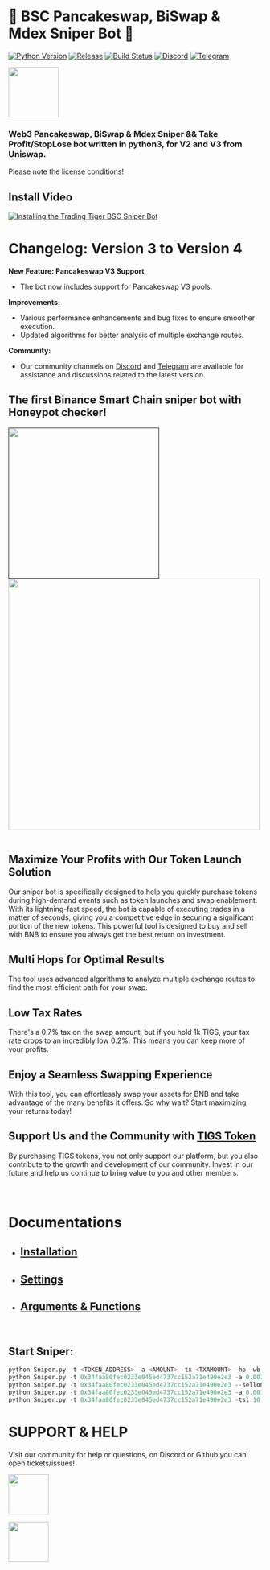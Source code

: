 # 🚀 BSC Pancakeswap, BiSwap & Mdex Sniper Bot 🚀
[![Python Version](https://img.shields.io/badge/Python-3.8%2B-blue)](https://www.python.org/downloads/) [![Release](https://img.shields.io/badge/Release-V4-brightgreen)](https://your-release-link) [![Build Status](https://img.shields.io/badge/Build-Passing-brightgreen)](https://your-build-status-link) [![Discord](https://img.shields.io/badge/Join-Discord-blue)](https://discord.gg/cfpY5eUDU6) [![Telegram](https://img.shields.io/badge/Join-Telegram-blue)](https://t.me/tradingtigerschat1) 

<div><a href="https://trading-tigers.com" > <img src="https://trading-tigers.com/logos/TradingTigers.png" height="100"></a></div>

### Web3 Pancakeswap, BiSwap & Mdex Sniper && Take Profit/StopLose bot written in python3, for V2 and V3 from Uniswap.
Please note the license conditions!
<br />

## Install Video
[![Installing the Trading Tiger BSC Sniper Bot](http://img.youtube.com/vi/3aQXiyZKumM/0.jpg)](http://www.youtube.com/watch?v=3aQXiyZKumM "Installing the Trading Tiger BSC Sniper Bot")

# Changelog: Version 3 to Version 4

**New Feature: Pancakeswap V3 Support**
- The bot now includes support for Pancakeswap V3 pools.

**Improvements:**
- Various performance enhancements and bug fixes to ensure smoother execution.
- Updated algorithms for better analysis of multiple exchange routes.

**Community:**
- Our community channels on [Discord](https://discord.gg/cfpY5eUDU6) and [Telegram](https://t.me/tradingtigerschat1) are available for assistance and discussions related to the latest version.

## The first Binance Smart Chain sniper bot with Honeypot checker!  
<div><a href="" > <img src="https://trading-tigers.com/logos/preview001.png" height="300"></a></div>
<div><a href="https://github.com/Trading-Tiger/Pancakeswap_BSC_Sniper_Bot/releases" > <img src="https://trading-tigers.com/logos/SniperV4.png" height="500"></a></div>
<br />

## Maximize Your Profits with Our Token Launch Solution
Our sniper bot is specifically designed to help you quickly purchase tokens during high-demand events such as token launches and swap enablement. With its lightning-fast speed, the bot is capable of executing trades in a matter of seconds, giving you a competitive edge in securing a significant portion of the new tokens.
This powerful tool is designed to buy and sell with BNB to ensure you always get the best return on investment. 

## Multi Hops for Optimal Results 
The tool uses advanced algorithms to analyze multiple exchange routes to find the most efficient path for your swap. 

## Low Tax Rates 
There's a 0.7% tax on the swap amount, but if you hold 1k TIGS, your tax rate drops to an incredibly low 0.2%. This means you can keep more of your profits. 

## Enjoy a Seamless Swapping Experience 
With this tool, you can effortlessly swap your assets for BNB and take advantage of the many benefits it offers. So why wait? Start maximizing your returns today!  

## Support Us and the Community with [TIGS Token](https://bscscan.com/token/0x34faa80fec0233e045ed4737cc152a71e490e2e3) 
By purchasing TIGS tokens, you not only support our platform, but you also contribute to the growth and development of our community. Invest in our future and help us continue to bring value to you and other members.
<br />
<br />
<br />

# Documentations
- ## [Installation](https://docs.trading-tigers.com/sniper-bot/installation)
- ## [Settings](https://docs.trading-tigers.com/sniper-bot/settings)
- ## [Arguments & Functions](https://docs.trading-tigers.com/sniper-bot/arguments-and-functions)  
<br />
  

## Start Sniper:  
```python
python Sniper.py -t <TOKEN_ADDRESS> -a <AMOUNT> -tx <TXAMOUNT> -hp -wb <BLOCKS WAIT BEFORE BUY> -tp <TAKE PROFIT IN PERCENT> -sl <STOP LOSE IN PERCENT>
python Sniper.py -t 0x34faa80fec0233e045ed4737cc152a71e490e2e3 -a 0.001 -tx 2 -hp  -wb 10 -tp 50
python Sniper.py -t 0x34faa80fec0233e045ed4737cc152a71e490e2e3 --sellonly
python Sniper.py -t 0x34faa80fec0233e045ed4737cc152a71e490e2e3 -a 0.001 --buyonly
python Sniper.py -t 0x34faa80fec0233e045ed4737cc152a71e490e2e3 -tsl 10 -tp 10 -sl 10 -nb
```

# SUPPORT & HELP
Visit our community for help or questions, on Discord or Github you can open tickets/issues!
<div>
<a href="https://discord.gg/cfpY5eUDU6" > <img src="https://assets-global.website-files.com/6257adef93867e50d84d30e2/6257d377b13ff484638adb92_svg7.svg" height="80"></a>

<a href="https://t.me/tradingtigerschat1" > <img src="https://upload.wikimedia.org/wikipedia/commons/e/ef/Telegram_X_2019_Logo.svg" height="80"></a>
</div>
<br />
